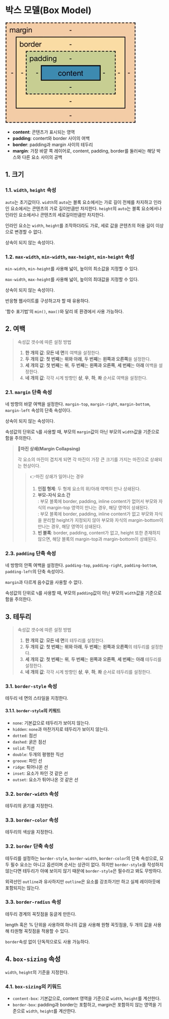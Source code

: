 # 박스 모델(Box Model)

![box_model](/img/box_model.png)

- **content**: 콘텐츠가 표시되는 영역
- **padding**: contert와 border 사이의 여백
- **border**: padding과 margin 사이의 테두리
- **margin**: 가장 바깥 쪽 레이어로, content, padding, border를 둘러싸는 해당 박스와 다른 요소 사이의 공백

## 1. 크기

### 1.1. `width`, `height` 속성

`auto`는 초기값이다. `width`의 `auto`는 블록 요소에서는 가로 길이 전체를 차지하고 인라인 요소에서는 콘텐츠의 가로 길이만큼만 차지한다. `height`의 `auto`는 블록 요소에서나 인라인 요소에서나 콘텐츠의 세로길이만큼만 차지한다.

인라인 요소는 `width`, `height`를 조작하더라도 가로, 세로 값을 콘텐츠의 허용 길이 이상으로 변경할 수 없다.

상속이 되지 않는 속성이다.

### 1.2. `max-width`, `min-width`, `max-height`, `min-height` 속성

`min-width`, `min-height`를 사용해 넓이, 높이의 최소값을 지정할 수 있다.

`max-width`, `max-height`를 사용해 넓이, 높이의 최대값을 지정할 수 있다.

상속이 되지 않는 속성이다.

반응형 웹사이트를 구성하고자 할 때 유용하다.

'함수 표기법'의 `min()`, `max()`와 달리 IE 환경에서 사용 가능하다.

## 2. 여백

> 속성값 갯수에 따른 설정 방법
>
> 1. **한 개의 값**: **모든 네 면**의 여백을 설정한다.
> 2. **두 개의 값**: **첫 번째**는 **위와 아래**, **두 번째**는 **왼쪽과 오른쪽**을 설정한다.
> 3. **세 개의 값**: **첫 번째**는 **위**, **두 번째**는 **왼쪽과 오른쪽**, **세 번째**는 **아래** 여백을 설정한다.
> 4. **네 개의 값**: 각각 시계 방향인 **상**, **우**, **하**, **좌** 순서로 여백을 설정한다.

### 2.1. `margin` 단축 속성

네 방향의 바깥 여백을 설정한다. `margin-top`, `margin-right`, `margin-bottom`, `margin-left` 속성의 단축 속성이다.

상속이 되지 않는 속성이다.

속성값의 단위로 `%`를 사용할 때, 부모의 `margin`값이 아닌 부모의 `width`값을 기준으로 함을 주의한다.

> **📌마진 상쇄(Margin Collapsing)**
>
> 각 요소의 마진이 겹치게 되면 각 마진이 가장 큰 크기를 가지는 마진으로 상쇄되는 현상이다.
>
> > 👉마진 상쇄가 일어나는 경우
> >
> > 1. **인접 형제**: 두 형제 요소의 위/아래 여백이 만나 상쇄된다.
> > 2. **부모-자식 요소 간**  
> >    : 부모 블록에 border, padding, inline content가 없어서 부모와 자식의 margin-top 영역이 만나는 경우, 해당 영역이 상쇄된다.  
> >    : 부모 블록에 border, padding, inline content가 없고 부모와 자식을 분리할 height가 지정되지 않아 부모와 자식의 margin-bottom이 만나는 경우, 해당 영역이 상쇄된다.
> > 3. **빈 블록**: border, padding, content가 없고, height 또한 존재하지 않으면, 해당 블록의 margin-top과 margin-bottom이 상쇄된다.

### 2.3. `padding` 단축 속성

네 방향의 안쪽 여백을 설정한다. `padding-top`, `padding-right`, `padding-bottom`, `padding-left`의 단축 속성이다.

`margin`과 다르게 음수값을 사용할 수 없다.

속성값의 단위로 `%`를 사용할 때, 부모의 `padding`값이 아닌 부모의 `width`값을 기준으로 함을 주의한다.

## 3. 테두리

> 속성값 갯수에 따른 설정 방법
>
> 1. **한 개의 값**: **모든 네 면**의 테두리를 설정한다.
> 2. **두 개의 값**: **첫 번째**는 **위와 아래**, **두 번째**는 **왼쪽과 오른쪽**의 테두리를 설정한다.
> 3. **세 개의 값**: **첫 번째**는 **위**, **두 번째**는 **왼쪽과 오른쪽**, **세 번째**는 **아래** 테두리를 설정한다.
> 4. **네 개의 값**: 각각 시계 방향인 **상**, **우**, **하**, **좌** 순서로 테두리를 설정한다.

### 3.1. `border-style` 속성

테두리 네 면의 스타일을 지정한다.

#### 3.1.1. `border-style`의 키워드

- `none`: 기본값으로 테두리가 보이지 않는다.
- `hidden`: `none`과 마찬가지로 테두리가 보이지 않는다.
- `dotted`: 점선
- `dashed`: 굵은 점선
- `solid`: 직선
- `double`: 두개의 평행한 직선
- `groove`: 파인 선
- `ridge`: 튀어나온 선
- `inset`: 요소가 파인 것 같은 선
- `outset`: 요소가 튀어나온 것 같은 선

### 3.2. `border-width` 속성

테두리의 굵기를 지정한다.

### 3.3. `border-color` 속성

테두리의 색상을 지정한다.

### 3.2. `border` 단축 속성

테두리를 설정하는 `border-style`, `border-width`, `border-color`의 단축 속성으로, 모두 필수 요소는 아니고 옵션이며 순서는 상관이 없다. 하지만 `border-style`을 작성하지 않는다면 테두리가 아예 보이지 않기 때문에 `border-style`은 필수라고 봐도 무방하다.

외곽선인 `outline`과 유사하지만 `outline`은 요소를 강조하기만 하고 실제 레이아웃에 포함되지는 않는다.

### 3.3. `border-radius` 속성

테두리 경계의 꼭짓점을 둥글게 만든다.

length 혹은 % 단위을 사용하여 하나의 값을 사용해 원형 꼭짓점을, 두 개의 값을 사용해 타원형 꼭짓점을 적용할 수 있다.

`border`속성 없이 단독적으로도 사용 가능하다.

## 4. `box-sizing` 속성

`width`, `height`의 기준을 지정한다.

### 4.1. `box-sizing`의 키워드

- `content-box`: 기본값으로, content 영역을 기준으로 `width`, `height`를 계산한다.
- `border-box`: padding과 border는 포함하고, margin은 포함하지 않는 영역을 기준으로 `width`, `height`를 계산한다.
